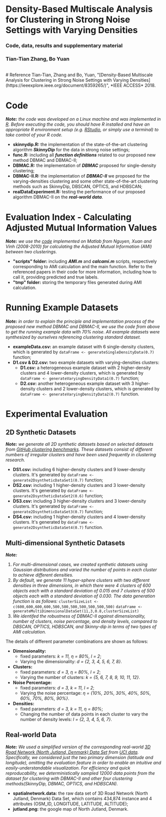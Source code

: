 # Density-Based Multiscale Analysis for Clustering in Strong Noise Settings with Varying Densities

### Code, data, results and supplementary material

### Tian-Tian Zhang, Bo Yuan

<br/>
# Reference
Tian-Tian, Zhang and Bo, Yuan, "[Density-Based Multiscale Analysis for Clustering in Strong Noise Settings with Varying Densities](https://ieeexplore.ieee.org/document/8359265/)", *IEEE ACCESS* 2018.

# Code
***Note:*** *the code was developed on a Linux machine and was implemented in [R](https://www.r-project.org/). Before executing the code, you should have R installed and have an appropriate R environment setup (e.g. [RStudio](https://www.rstudio.com/products/RStudio/), or simply use a terminal) to take control of your R code.*

- **skinnydip.R:** the implementation of the state-of-the-art clustering algorithm ***SkinnyDip*** for the data in strong noise settings;
- **func.R:** including all ***function definitions*** related to our proposed new method DBMAC and DBMAC-II; 
- **DBMAC.R:** the implementation of ***DBMAC*** proposed for single-density clustering;
- **DBMAC-II.R:** the implementation of ***DBMAC-II*** we proposed for the varying-densities clustering and some other state-of-the-art clustering methods such as SkinnyDip, DBSCAN, OPTICS, and HDBSCAN;
- **realDataExperiment.R:** testing the performance of our proposed algorithm DBMAC-II on the ***real-world data***. 

# Evaluation Index - Calculating Adjusted Mutual Information Values
***Note:*** *we use the [code](https://www.mathworks.com/matlabcentral/fileexchange/33144-the-adjusted-mutual-information) implemented on Matlab from Nguyen, Xuan and Vinh (2008-2010) for calculating the Adjusted Mutual Information (AMI) between two clusterings.*

- **"scripts" folder:** including ***AMI.m*** and ***calcami.m*** scripts, respectively corresponding to AMI calculation and the main function. Refer to the referenced papers in their code for more information, including how to call it, providing predicted and true labels.
- **"tmp" folder:** storing the temporary files generated during AMI calculation.

# Running Example Datasets
***Note:*** *in order to explain the principle and implementation process of the proposed new method DBMAC and DBMAC-II, we use the code from above to get the running example data with 70% noise. All example datasets were synthesized by ourselves referencing clustering standard dataset.*

- **exampleData.csv:** an example dataset with 6 single-density clusters, which is generated by `dataFrame <- generateSingleDensityData(0.7)` function;
- **D1.csv & D2.csv:** two example datasets with varying-densities clusters:
	- **D1.csv:** a heterogeneous example dataset with 2 higher-density clusters and 4 lower-density clusters, which is generated by `dataFrame <- generateVaryingDensityData1(0.7)` function;
	- **D2.csv:** another heterogeneous example dataset with 3 higher-density clusters and 2 lower-density clusters, which is generated by `dataFrame <- generateVaryingDensityData2(0.7)` function. 

# Experimental Evaluation

## 2D Synthetic Datasets
***Note:*** *we generate all 2D synthetic datasets based on selected datasets from [GitHub clustering benchmarks](https://github.com/deric/clustering-benchmark). These datasets consist of different numbers of irregular clusters and have been used frequently in clustering research.*

- **DS1.csv:** including 6 higher-density clusters and 9 lower-density clusters. It's generated by `dataFrame <- generate2DsyntheticDataSet1(0.7)` function;
- **DS2.csv:** including 1 higher-density clusters and 3 lower-density clusters. It's generated by `dataFrame <- generate2DsyntheticDataSet2(0.6)` function;
- **DS3.csv:** including 3 higher-density clusters and 3 lower-density clusters. It's generated by `dataFrame <- generate2DsyntheticDataSet3(0.7)` function;
- **DS4.csv:** including 1 higher-density clusters and 4 lower-density clusters. It's generated by `dataFrame <- generate2DsyntheticDataSet4(0.7)` function.

## Multi-dimensional Synthetic Datasets
***Note:***

1. *For multi-dimensional cases, we created synthetic datasets using Gaussian distributions and varied the number of points in each cluster to achieve different densities.*
2. *By default, we generate 11 hyper-sphere clusters with two different densities in three dimensions, in which there were 4 clusters of 600 objects each with a standard deviation of 0.015 and 7 clusters of 500 objects each with a standard deviation of 0.030. The data generation function is as follows:*
`clusterSizeList <- c(600,600,600,600,500,500,500,500,500,500,500)`
`dataFrame <- generateMultiDimensionalDataSet(11,3,0.8,clusterSizeList)`
3. *We identifed the robustness of DBMAC-II against dimensionality, number of clusters, noise percentage, and density levels, compared to DBSCAN, OPTICS, HDBSCAN, and Skinny-dip in terms of two types of AMI calculation.*

The details of different parameter combinations are shown as follows:

- **Dimensionality:**
	- fixed parameters: *k = 11, η = 80%, l = 2*;
	- Varying the dimensionality: *d = {2, 3, 4, 5, 6, 7, 8}*.
- **Clusters:**
	- fixed parameters: *d = 3, η = 80%, l = 2*;
	- Varying the number of clusters: *k = {5, 6, 7, 8, 9, 10, 11, 12}*.
- **Noise Percentage:**
	- fixed parameters: *d = 3, k = 11, l = 2*;
	- Varying the noise percentage: *η = {10%, 20%, 30%, 40%, 50%, 60%, 70%, 80%, 90%}*.
- **Densities:**
	- fixed parameters: *d = 3, k = 11, η = 80%*;
	- Changing the number of data points in each cluster to vary the number of density levels: *l = {2, 3, 4, 5, 6, 7}*.

## Real-world Data
***Note:*** *We used a simplified version of the corresponding real-world [3D Road Network (North Jutland, Denmark) Data Set](https://archive.ics.uci.edu/ml/datasets/3D+Road+Network+%28North+Jutland,+Denmark%29) from [UCI data](https://archive.ics.uci.edu/ml/index.php). Specifically, we considered just the two primary dimension (latitude and longitude), omitting the evaluation feature in order to enable an intuitive and easily-understandable visualization. For efficiency and quick reproducability, we deterministically sampled 12000 data points from the dataset for clustering with DBMAC-II and other four clustering methods(SkinnyDip, DBMAC, OPTICS, and HDBSCAN).*

- **spatialnetwork.data:** the raw data set of 3D Road Network (North Jutland, Denmark) Data Set, which contains 434,874 instance and 4 attributes (OSM_ID, LONGITUDE, LATITUDE, ALTITUDE);
- **jutland.png:** the google map of North Jutland, Denmark.